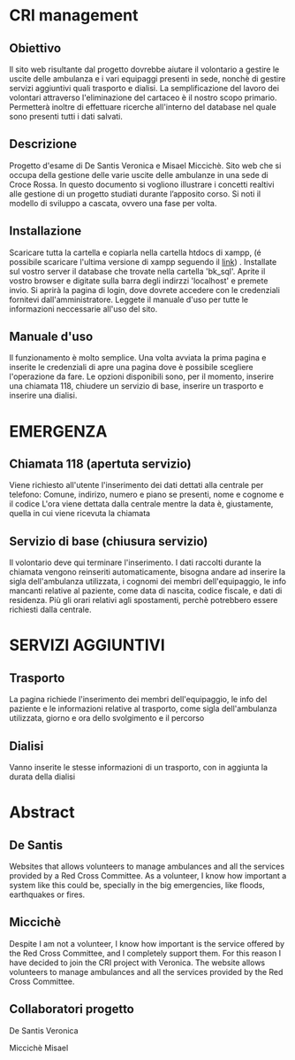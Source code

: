 # CRI management

  ## Obiettivo
  Il sito web risultante dal progetto dovrebbe aiutare il volontario a gestire le uscite delle ambulanza e i vari equipaggi presenti in sede, nonchè di gestire servizi aggiuntivi quali trasporto e dialisi. La semplificazione del lavoro dei volontari attraverso l'eliminazione del cartaceo è il nostro scopo primario. Permetterà inoltre di effettuare ricerche all'interno del database nel quale sono presenti tutti i dati salvati. 

  ## Descrizione
Progetto d'esame di De Santis Veronica e Misael Miccichè. Sito web che si occupa della gestione delle varie uscite delle ambulanze in una sede di Croce Rossa.
In questo documento si vogliono illustrare i concetti realtivi alle gestione di un progetto studiati durante l’apposito corso. Si noti il modello di sviluppo a cascata, ovvero una fase per volta.
    
  ## Installazione
Scaricare tutta la cartella e copiarla nella cartella htdocs di xampp, (é possibile scaricare l'ultima versione di xampp seguendo il [link](https://www.apachefriends.org/it/download.html)) . Installate sul vostro server il database che trovate nella cartella 'bk_sql'. Aprite il vostro browser e digitate sulla barra degli indirzzi 'localhost' e premete invio. Si aprirà la pagina di login, dove dovrete accedere con le credenziali fornitevi dall'amministratore. Leggete il manuale d'uso per tutte le informazioni neccessarie all'uso del sito.

  ## Manuale d'uso
Il funzionamento è molto semplice. Una volta avviata la prima pagina e inserite le credenziali di apre una pagina dove è possibile scegliere l'operazione da fare. Le opzioni disponibili sono, per il momento, inserire una chiamata 118, chiudere un servizio di base, inserire un trasporto e inserire una dialisi.
  
  # EMERGENZA
  
  ## Chiamata 118 (apertuta servizio)
Viene richiesto all'utente l'inserimento dei dati dettati alla centrale per telefono:
    Comune, indirizo, numero e piano se presenti, nome e cognome e il codice
    L'ora viene dettata dalla centrale mentre la data è, giustamente, quella in cui viene ricevuta la chiamata
    
    
 ## Servizio di base (chiusura servizio)
Il volontario deve qui terminare l'inserimento. I dati raccolti durante la chiamata vengono reinseriti automaticamente, bisogna andare ad inserire la sigla dell'ambulanza utilizzata, i cognomi dei membri dell'equipaggio, le info mancanti relative al paziente, come data di nascita, codice fiscale, e dati di residenza. Più gli orari relativi agli spostamenti, perchè potrebbero essere richiesti dalla centrale.

# SERVIZI AGGIUNTIVI
    
## Trasporto
La pagina richiede l'inserimento dei membri dell'equipaggio, le info del paziente e le informazioni relative al trasporto, come sigla dell'ambulanza utilizzata, giorno e ora dello svolgimento e il percorso

## Dialisi
Vanno inserite le stesse informazioni di un trasporto, con in aggiunta la durata della dialisi
    
# Abstract

## De Santis

Websites that allows volunteers to manage ambulances and all the services provided by a Red Cross Committee. As a volunteer, I know how important a system like this could be, specially in the big emergencies, like floods, earthquakes or fires.

## Miccichè

Despite I am not a volunteer, I know how important is the service offered by the Red Cross Committee, and I completely support them. For this reason I have decided to join the CRI project with Veronica. The website allows volunteers to manage ambulances and all the services provided by the Red Cross Committee.


  ## Collaboratori progetto
De Santis Veronica

Miccichè Misael
